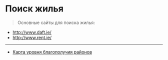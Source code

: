 # Поиск жилья

> Основные сайты для поиска жилья:

* http://www.daft.ie/
* http://www.rent.ie/

***

* [Карта уровня благополучия районов](https://www.rte.ie/deprivation/)